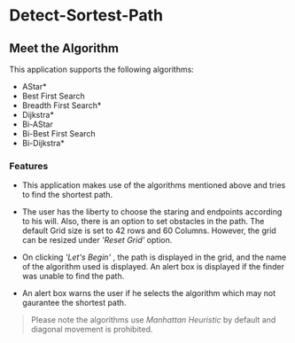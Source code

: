 # Detect-Sortest-Path
## Meet the Algorithm
 This application supports the following algorithms:
 
* AStar*
* Best First Search
* Breadth First Search*
* Dijkstra*
* Bi-AStar
* Bi-Best First Search
* Bi-Dijkstra* 

### Features
* This application makes use of the algorithms mentioned above and tries to find the shortest path.

* The user has the liberty to choose the staring and endpoints according to his will. Also, there is an option to set obstacles in the path. The default Grid size is set to 42 rows and 60 Columns. However, the grid can be resized under *'Reset Grid'* option. 

* On clicking *'Let's Begin'* , the path is displayed in the grid, and the name of the algorithm used is displayed. An alert box is displayed if the finder was unable to find the path.

* An alert box warns the user if he selects the algorithm which may not gaurantee the shortest path.

> Please note the algorithms use *Manhattan Heuristic* by default and diagonal movement is prohibited.
